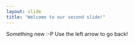 ```yaml
---
layout: slide
title: "Welcome to our second slide!"
---
```

Something new :-P 
Use the left arrow to go back!
